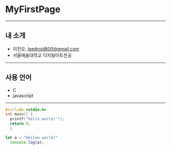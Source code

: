 # MyFirstPage
***

## 내 소개
 * 이진오, <leedroid800@gmail.com>
 * 서울예술대학교 디지털아트전공
***

## 사용 언어
* C
* javascript
***

```C
#include <stdio.h>
int main() {
  printf("hello world!'");
  return 0;
  }
```

```JavaScript
let a = "Hellow world!"
  console.log(a);
```



